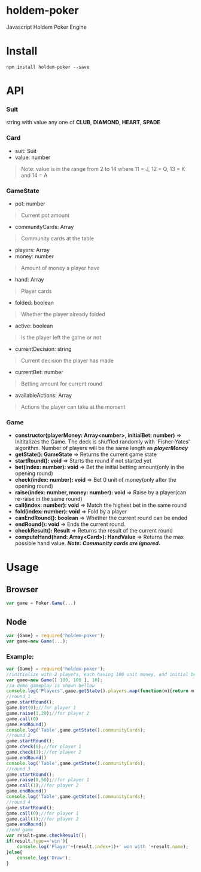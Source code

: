# holdem-poker
Javascript Holdem Poker Engine

# Install
```shell
npm install holdem-poker --save
```

# API
### Suit
string with value any one of **CLUB**, **DIAMOND**, **HEART**, **SPADE**

### Card
- suit: Suit
- value: number
>Note: value is in the range from 2 to 14 where 11 = J, 12 = Q, 13 = K and 14 = A

### GameState
- pot: number
> Current pot amount
- communityCards: Array<Card>
> Community cards at the table
- players: Array
 - money: number
 > Amount of money a player have
 - hand: Array<Card>
 > Player cards
 - folded: boolean
 > Whether the player already folded
 - active: boolean
 > Is the player left the game or not
 - currentDecision: string
 > Current decision the player has made
 - currentBet: number
 > Betting amount for current round
 - availableActions: Array<string>
 > Actions the player can take at the moment

### Game
- **constructor(playerMoney: Array&lt;number&gt;, initialBet: number)** ⇒
  Inititalizes the Game. The deck is shuffled randomly with 'Fisher-Yates' algorithm.
  Number of players will be the same length as ***playerMoney*** 
- **getState(): GameState** ⇒
  Returns the current game state
- **startRound(): void** ⇒
  Starts the round if not started yet
- **bet(index: number): void** ⇒
  Bet the initial betting amount(only in the opening round)
- **check(index: number): void** ⇒
  Bet 0 unit of money(only after the opening round)
- **raise(index: number, money: number): void** ⇒
  Raise by a player(can re-raise in the same round)
- **call(index: number): void** ⇒
  Match the highest bet in the same round
- **fold(index: number): void** ⇒
  Fold by a player
- **canEndRound(): boolean** ⇒
  Whether the current round can be ended
- **endRound(): void** ⇒
  Ends the current round.
- **checkResult(): Result** ⇒
  Returns the result of the current round
- **computeHand(hand: Array&lt;Card&gt;): HandValue** ⇒
  Returns the max possible hand value. ***Note: Community cards are ignored.***

# Usage
## Browser
```javascript
var game = Poker.Game(...)
```
## Node
```javascript
var {Game} = require('holdem-poker');
var game=new Game(...);
```
### Example:
```javascript
var {Game} = require('holdem-poker');
//initialize with 2 players, each having 100 unit money, and initial bet is 10 unit
var game=new Game([ 100, 100 ], 10);
//a demo gameplay is shown bellow
console.log('Players',game.getState().players.map(function(m){return m.hand}))
//round 1
game.startRound();
game.bet(0);//for player 1
game.raise(1,20);//for player 2
game.call(0)
game.endRound()
console.log('Table',game.getState().communityCards);
//round 2
game.startRound();
game.check(0);//for player 1
game.check(1);//for player 2
game.endRound()
console.log('Table',game.getState().communityCards);
//round 3
game.startRound();
game.raise(0,50);//for player 1
game.call(1);//for player 2
game.endRound()
console.log('Table',game.getState().communityCards);
//round 4
game.startRound();
game.call(0);//for player 1
game.call(1);//for player 2
game.endRound()
//end game
var result=game.checkResult();
if(result.type=='win'){
    console.log('Player'+(result.index+1)+' won with '+result.name);
}else{
    console.log('Draw');
}
```
